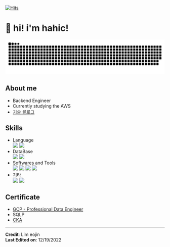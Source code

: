 [![Hits](https://hits.seeyoufarm.com/api/count/incr/badge.svg?url=https%3A%2F%2Fgithub.com%2Fhahic&count_bg=%23993DC8&title_bg=%23555555&icon=github.svg&icon_color=%23E7E7E7&title=hahic&edge_flat=false)](https://github.com/hahic)


# 👋 hi! i'm hahic!

<div align="center">
  <a href="https://1999azzar.github.io/1999AZZAR/">
    <img src="https://github.com/1999AZZAR/1999AZZAR/blob/main/resources/img/grid-snake.svg" alt="snake" />
  </a>
</div>

## About me
- Backend Engineer   
- Currently studying the AWS    
- [기술 블로그](https://velog.io/@iaj0204)    

## Skills
- Language   
<img src="https://img.shields.io/badge/Python-3776AB?style=flat&logo=Python&logoColor=white"/></a> 
<img src="https://img.shields.io/badge/C%23-00599C?style=flat&logo=C#&logoColor=white"/></a>
- DataBase   
<img src="https://img.shields.io/badge/Postgresql-4169E1?style=flat&logo=Postgresql&logoColor=white"/></a> 
<img src="https://img.shields.io/badge/Microsoft SQL Server-CC2927?style=flat&logo=Microsoft SQL Server&logoColor=white"/></a>
- Softwares and Tools   
<img src="https://img.shields.io/badge/Kubernetes-326CE5?style=flat&logo=Kubernetes&logoColor=white"/></a> 
<img src="https://img.shields.io/badge/Docker-2496ED?style=flat&logo=Docker&logoColor=white"/></a>
<img src="https://img.shields.io/badge/GCP-4285F4?style=flat&logo=Google Cloud&logoColor=white"/></a>
<img src="https://img.shields.io/badge/AWS-232F3E?style=flat&logo=Amazon AWS&logoColor=white"/></a>
- 기타   
<img src="https://img.shields.io/badge/Redis-DC382D?style=flat&logo=Redis&logoColor=white"/></a>
<img src="https://img.shields.io/badge/Linux-FCC624?style=flat&logo=Linux&logoColor=white"/></a>

## Certificate
- [GCP - Professional Data Engineer](https://www.credential.net/bed462af-606b-4621-9a34-5bdb9738ccac?key=98191ca3a3f100cdfbeca3e86b1bb4b34df1ff8582810fd5211d13a308bef51f)
- SQLP
- [CKA](https://www.credly.com/badges/a3a0d869-fc9a-4502-9923-4ece80040e28/public_url)
---

**Credit**: Lim eojin   
**Last Edited on**: 12/19/2022

